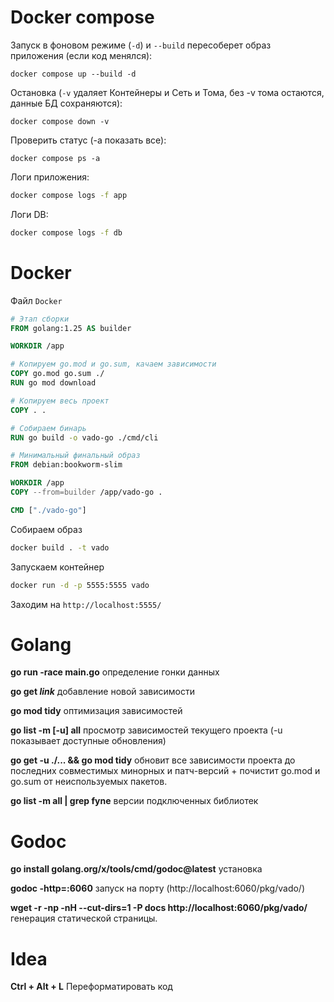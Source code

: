 # Docker compose

Запуск в фоновом режиме (`-d`) и `--build` пересоберет образ приложения (если код менялся):
```shell
docker compose up --build -d
```
Остановка (`-v` удаляет Контейнеры и Сеть и Тома, без -v тома остаются, данные БД сохраняются):
```shell
docker compose down -v
```

Проверить статус (-a показать все):
```shell
docker compose ps -a
```
Логи приложения:
```bash
docker compose logs -f app
```
Логи DB:
```bash
docker compose logs -f db
```

# Docker
Файл `Docker`
```Dockerfile
# Этап сборки
FROM golang:1.25 AS builder

WORKDIR /app

# Копируем go.mod и go.sum, качаем зависимости
COPY go.mod go.sum ./
RUN go mod download

# Копируем весь проект
COPY . .

# Собираем бинарь
RUN go build -o vado-go ./cmd/cli

# Минимальный финальный образ
FROM debian:bookworm-slim

WORKDIR /app
COPY --from=builder /app/vado-go .

CMD ["./vado-go"]
```
Собираем образ
```bash
docker build . -t vado
```
Запускаем контейнер
```bash
docker run -d -p 5555:5555 vado
```
Заходим на `http://localhost:5555/`
# Golang
**go run -race main.go** определение гонки данных

**go get *link*** добавление новой зависимости

**go mod tidy** оптимизация зависимостей

**go list -m [-u] all** просмотр зависимостей текущего проекта (-u показывает доступные обновления)

**go get -u ./... && go mod tidy** обновит все зависимости проекта до последних совместимых минорных и патч-версий + почистит go.mod и go.sum от неиспользуемых пакетов.

**go list -m all | grep fyne** версии подключенных библиотек

# Godoc
**go install golang.org/x/tools/cmd/godoc@latest** установка

**godoc -http=:6060** запуск на порту (http://localhost:6060/pkg/vado/)

**wget -r -np -nH --cut-dirs=1 -P docs http://localhost:6060/pkg/vado/** генерация статической страницы.

# Idea
**Ctrl + Alt + L** Переформатировать код